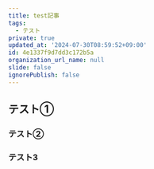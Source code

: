 ```yaml
---
title: test記事
tags:
  - テスト
private: true
updated_at: '2024-07-30T08:59:52+09:00'
id: 4e1337f9d7dd3c172b5a
organization_url_name: null
slide: false
ignorePublish: false
---
```


## テスト①

### テスト②
### テスト3
